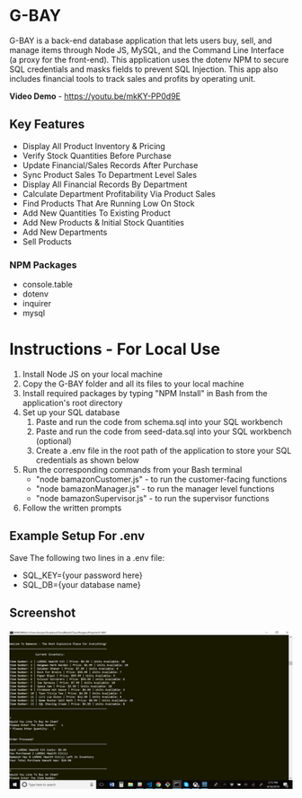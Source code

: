 # G-BAY
G-BAY is a back-end database application that lets users buy, sell, and manage items through Node JS, MySQL, and the Command Line Interface (a proxy for the front-end). This application uses the dotenv NPM to secure SQL credentials and masks fields to prevent SQL Injection.  This app also includes financial tools to track sales and profits by operating unit.  

**Video Demo** - https://youtu.be/mkKY-PP0d9E

## Key Features
* Display All Product Inventory & Pricing
* Verify Stock Quantities Before Purchase
* Update Financial/Sales Records After Purchase
* Sync Product Sales To Department Level Sales
* Display All Financial Records By Department
* Calculate Department Profitability Via Product Sales
* Find Products That Are Running Low On Stock 
* Add New Quantities To Existing Product
* Add New Products & Initial Stock Quantities
* Add New Departments
* Sell Products

### NPM Packages
* console.table
* dotenv
* inquirer
* mysql 

# Instructions - For Local Use
1. Install Node JS on your local machine
2. Copy the G-BAY folder and all its files to your local machine
3. Install required packages by typing "NPM Install" in Bash from the application's root directory
4. Set up your SQL database
    1. Paste and run the code from schema.sql into your SQL workbench
    2. Paste and run the code from seed-data.sql into your SQL workbench (optional)
    3. Create a .env file in the root path of the application to store your SQL credentials as shown below
5. Run the corresponding commands from your Bash terminal
    * "node bamazonCustomer.js" - to run the customer-facing functions 
    * "node bamazonManager.js" - to run the manager level functions
    * "node bamazonSupervisor.js" - to run the supervisor functions
6. Follow the written prompts

## Example Setup For .env
Save The following two lines in a .env file:
* SQL_KEY={your password here}
* SQL_DB={your database name}


## Screenshot
![G-BAY Screen Shot](./Screenshot.png)




